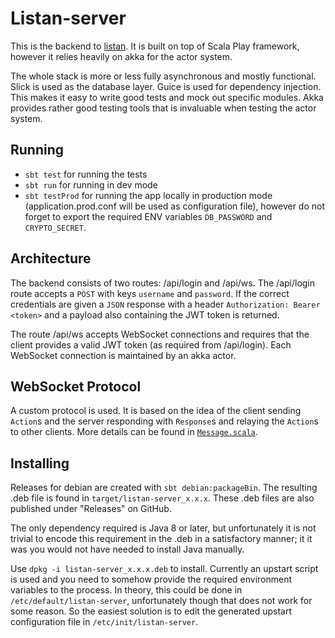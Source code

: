 Listan-server
=============
This is the backend to [listan](https://github.com/AxelTLarsson/listan).
It is built on top of Scala Play framework, however it relies heavily on akka
for the actor system.

The whole stack is more or less fully asynchronous and mostly functional. Slick
is used as the database layer. Guice is used for dependency injection. This makes
it easy to write good tests and mock out specific modules. Akka provides rather good
testing tools that is invaluable when testing the actor system.

Running
-------
* `sbt test` for running the tests
* `sbt run` for running in dev mode
* `sbt testProd` for running the app locally in production mode
(application.prod.conf will be used as configuration file), however do not forget
to export the required ENV variables `DB_PASSWORD` and `CRYPTO_SECRET`.


Architecture
------------
The backend consists of two routes: /api/login and /api/ws. The /api/login route
accepts a `POST` with keys `username` and `password`. If the correct credentials
are given a `JSON` response with a header `Authorization: Bearer <token>`
and a payload also containing the JWT token is returned.

The route /api/ws accepts WebSocket connections and requires that the client
provides a valid JWT token (as required from /api/login). Each WebSocket
connection is maintained by an akka actor.

WebSocket Protocol
------------------
A custom protocol is used. It is based on the idea of the client sending `Action`s
and the server responding with `Response`s and relaying the `Action`s to other
clients. More details can be found in [`Message.scala`](./app/services/Message.scala).

Installing
----------
Releases for debian are created with `sbt debian:packageBin`. The resulting .deb file
is found in `target/listan-server_x.x.x`. These .deb files are also published under
"Releases" on GitHub.

The only dependency required is Java 8 or later, but unfortunately it is not trivial to
encode this requirement in the .deb in a satisfactory manner; it it was you would not have
needed to install Java manually.

Use `dpkg -i listan-server_x.x.x.deb` to install. Currently an upstart script is used and
you need to somehow provide the required environment variables to the process. In theory,
this could be done in `/etc/default/listan-server`, unfortunately though that does not work
for some reason. So the easiest solution is to edit the generated upstart configuration file
in `/etc/init/listan-server`.

